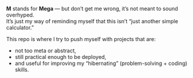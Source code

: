 **M** stands for **Mega** — but don’t get me wrong, it’s not meant to sound overhyped.  
It’s just my way of reminding myself that this isn’t “just another simple calculator.”  

This repo is where I try to push myself with projects that are:  
- not too meta or abstract,  
- still practical enough to be deployed,  
- and useful for improving my “hibernating” (problem-solving + coding) skills.  
